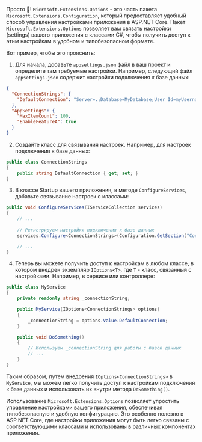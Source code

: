Просто 🌟! `Microsoft.Extensions.Options` - это часть пакета `Microsoft.Extensions.Configuration`, который предоставляет удобный способ управления настройками приложения в ASP.NET Core. Пакет `Microsoft.Extensions.Options` позволяет вам связать настройки (settings) вашего приложения с классами C#, чтобы получить доступ к этим настройкам в удобном и типобезопасном формате.

Вот пример, чтобы это прояснить:

1. Для начала, добавьте `appsettings.json` файл в ваш проект и определите там требуемые настройки. Например, следующий файл `appsettings.json` содержит настройки подключения к базе данных:

```json
{
  "ConnectionStrings": {
    "DefaultConnection": "Server=.;Database=MyDatabase;User Id=myUsername;Password=myPassword;"
  },
  "AppSettings": {
    "MaxItemCount": 100,
    "EnableFeatureA": true
  }
}
```

2. Создайте класс для связывания настроек. Например, для настроек подключения к базе данных:

```csharp
public class ConnectionStrings
{
    public string DefaultConnection { get; set; }
}
```

3. В классе Startup вашего приложения, в методе `ConfigureServices`, добавьте связывание настроек с классами:

```csharp
public void ConfigureServices(IServiceCollection services)
{
    // ...
    
    // Регистрируем настройки подключения к базе данных
    services.Configure<ConnectionStrings>(Configuration.GetSection("ConnectionStrings"));

    // ...
}
```

4. Теперь вы можете получить доступ к настройкам в любом классе, в котором внедрен экземпляр `IOptions<T>`, где `T` - класс, связанный с настройками. Например, в сервисе или контроллере:

```csharp
public class MyService
{
    private readonly string _connectionString;

    public MyService(IOptions<ConnectionStrings> options)
    {
        _connectionString = options.Value.DefaultConnection;
    }

    public void DoSomething()
    {
        // Используем _connectionString для работы с базой данных
        // ...
    }
}
```

Таким образом, путем внедрения `IOptions<ConnectionStrings>` в `MyService`, мы можем легко получить доступ к настройкам подключения к базе данных и использовать их внутри метода `DoSomething()`.

Использование `Microsoft.Extensions.Options` позволяет упростить управление настройками вашего приложения, обеспечивая типобезопасную и удобную конфигурацию. Это особенно полезно в ASP.NET Core, где настройки приложения могут быть легко связаны с соответствующими классами и использованы в различных компонентах приложения.
